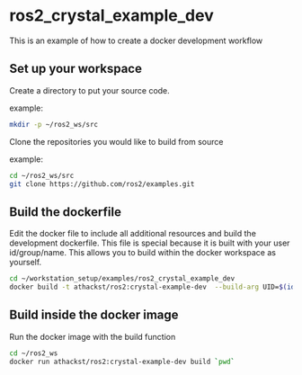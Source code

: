 # ros2_crystal_example_dev

This is an example of how to create a docker development workflow

## Set up your workspace

Create a directory to put your source code.

example: 

```bash
mkdir -p ~/ros2_ws/src
```

Clone the repositories you would like to build from source

example:

```bash
cd ~/ros2_ws/src
git clone https://github.com/ros2/examples.git
```

## Build the dockerfile

Edit the docker file to include all additional resources and build the development dockerfile.  This file is special because it is built with your user id/group/name.  This allows you to build within the docker workspace as yourself.

```bash
cd ~/workstation_setup/examples/ros2_crystal_example_dev
docker build -t athackst/ros2:crystal-example-dev  --build-arg UID=$(id -u) --build-arg GID=$(id -g) --build-arg UNAME=$(whoami) .
```

## Build inside the docker image

Run the docker image with the build function

```bash
cd ~/ros2_ws
docker run athackst/ros2:crystal-example-dev build `pwd`
```
